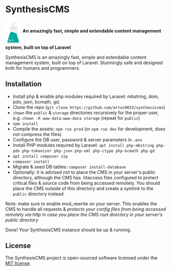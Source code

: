 # SynthesisCMS

<p>
  <img align="middle" width="10%" src="https://github.com/artus9033/SynthesisCMS/raw/master/resources/assets/logos/dist/synthesiscms-icon.svg?sanitize=true">
  <strong>An amazingly fast, simple and extendable content management system, built on top of Laravel</strong>
</p>

SynthesisCMS is an amazingly fast, simple and extendable content management system, built on top of Laravel.
Stunningly safe and designed both for humans and programmers.

## Installation

 - Install php & enable php modules required by Laravel: mbstring, dom, pdo, json, bcmath, gd.
 - Clone the repo (`git clone https://github.com/artus9033/synthesiscms`)
 - `chown` the `public` & `storage` directories recursively for the proper user, e.g. `chown -R www-data:www-data storage` (repeat for `public`)
 - `npm install`
 - Compile the assets: `npm run prod` (or `npm run dev` for development, does not compress the files)
 - Configure the DB user, password & server parameters in `.env`
 - Install PHP modules required by Laravel: `apt install php-mbstring php-pdo php-tokenizer php-json php-xml php-ctype php-bcmath php-gd`
 - `apt install composer zip`
 - `composer install`
 - Migrate & seed DB tables: `composer install-database`
 - Optionally: it is advised not to place the CMS in your server's public directory, although the CMS has .htaccess files configured to protect critical files & source code from being accessed remotely. You should place the CMS outside of this directory and create a symlink to the `public` directory instead
 
 Note: make sure to enable mod_rewrite on your server. This enables the CMS to handle all requests & *protects your config files from being accessed remotely via http in case you place the CMS root directory in your server's public directory*
 
 Done! Your SynthesisCMS instance should be up & running.

## License

The SynthesisCMS project is open-sourced software licensed under the [MIT license](http://opensource.org/licenses/MIT).
